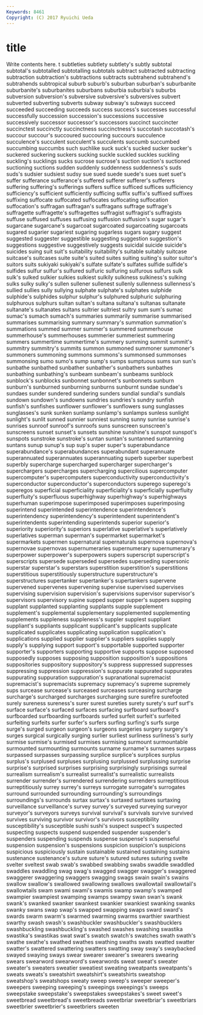 ```yaml
---
Keywords: 8461 
Copyright: (C) 2017 Ryuichi Ueda
---
```


# title

Write contents here.
t subtleties subtlety subtlety's subtly subtotal subtotal's subtotalled subtotalling
subtotals subtract subtracted subtracting subtraction subtraction's subtractions subtracts subtrahend subtrahend's
subtrahends subtropical suburb suburb's suburban suburban's suburbanite suburbanite's suburbanites suburbans
suburbia suburbia's suburbs subversion subversion's subversive subversive's subversives subvert subverted
subverting subverts subway subway's subways succeed succeeded succeeding succeeds success
success's successes successful successfully succession succession's successions successive successively successor
successor's successors succinct succincter succinctest succinctly succinctness succinctness's succotash succotash's
succour succour's succoured succouring succours succulence succulence's succulent succulent's succulents
succumb succumbed succumbing succumbs such suchlike suck suck's sucked sucker
sucker's suckered suckering suckers sucking suckle suckled suckles suckling suckling's
sucklings sucks sucrose sucrose's suction suction's suctioned suctioning suctions sudden
suddenly suddenness suddenness's suds suds's sudsier sudsiest sudsy sue sued
suede suede's sues suet suet's suffer sufferance sufferance's suffered sufferer
sufferer's sufferers suffering suffering's sufferings suffers suffice sufficed suffices sufficiency
sufficiency's sufficient sufficiently sufficing suffix suffix's suffixed suffixes suffixing suffocate
suffocated suffocates suffocating suffocation suffocation's suffragan suffragan's suffragans suffrage suffrage's
suffragette suffragette's suffragettes suffragist suffragist's suffragists suffuse suffused suffuses suffusing
suffusion suffusion's sugar sugar's sugarcane sugarcane's sugarcoat sugarcoated sugarcoating sugarcoats
sugared sugarier sugariest sugaring sugarless sugars sugary suggest suggested suggester
suggestible suggesting suggestion suggestion's suggestions suggestive suggestively suggests suicidal suicide
suicide's suicides suing suit suit's suitability suitability's suitable suitably suitcase
suitcase's suitcases suite suite's suited suites suiting suiting's suitor suitor's
suitors suits sukiyaki sukiyaki's sulfate sulfate's sulfates sulfide sulfide's sulfides
sulfur sulfur's sulfured sulfuric sulfuring sulfurous sulfurs sulk sulk's sulked
sulkier sulkies sulkiest sulkily sulkiness sulkiness's sulking sulks sulky sulky's
sullen sullener sullenest sullenly sullenness sullenness's sullied sullies sully sullying
sulphate sulphate's sulphates sulphide sulphide's sulphides sulphur sulphur's sulphured sulphuric
sulphuring sulphurous sulphurs sultan sultan's sultana sultana's sultanas sultanate sultanate's
sultanates sultans sultrier sultriest sultry sum sum's sumac sumac's sumach
sumach's summaries summarily summarise summarised summarises summarising summary summary's summation
summation's summations summed summer summer's summered summerhouse summerhouse's summerhouses summerier
summeriest summering summers summertime summertime's summery summing summit summit's summitry
summitry's summits summon summoned summoner summoner's summoners summoning summons summons's
summonsed summonses summonsing sumo sumo's sump sump's sumps sumptuous sums
sun sun's sunbathe sunbathed sunbather sunbather's sunbathers sunbathes sunbathing sunbathing's
sunbeam sunbeam's sunbeams sunblock sunblock's sunblocks sunbonnet sunbonnet's sunbonnets sunburn
sunburn's sunburned sunburning sunburns sunburnt sundae sundae's sundaes sunder sundered
sundering sunders sundial sundial's sundials sundown sundown's sundowns sundries sundries's
sundry sunfish sunfish's sunfishes sunflower sunflower's sunflowers sung sunglasses sunglasses's
sunk sunken sunlamp sunlamp's sunlamps sunless sunlight sunlight's sunlit sunned
sunnier sunniest sunning sunny sunrise sunrise's sunrises sunroof sunroof's sunroofs
suns sunscreen sunscreen's sunscreens sunset sunset's sunsets sunshine sunshine's sunspot
sunspot's sunspots sunstroke sunstroke's suntan suntan's suntanned suntanning suntans sunup
sunup's sup sup's super super's superabundance superabundance's superabundances superabundant superannuate
superannuated superannuates superannuating superb superber superbest superbly supercharge supercharged supercharger
supercharger's superchargers supercharges supercharging supercilious supercomputer supercomputer's supercomputers superconductivity superconductivity's
superconductor superconductor's superconductors superego superego's superegos superficial superficiality superficiality's superficially
superfluity superfluity's superfluous superhighway superhighway's superhighways superhuman superimpose superimposed superimposes
superimposing superintend superintended superintendence superintendence's superintendency superintendency's superintendent superintendent's superintendents
superintending superintends superior superior's superiority superiority's superiors superlative superlative's superlatively
superlatives superman superman's supermarket supermarket's supermarkets supermen supernatural supernaturals supernova
supernova's supernovae supernovas supernumeraries supernumerary supernumerary's superpower superpower's superpowers supers
superscript superscript's superscripts supersede superseded supersedes superseding supersonic superstar superstar's
superstars superstition superstition's superstitions superstitious superstitiously superstructure superstructure's superstructures supertanker
supertanker's supertankers supervene supervened supervenes supervening supervise supervised supervises supervising
supervision supervision's supervisions supervisor supervisor's supervisors supervisory supine supped supper
supper's suppers supping supplant supplanted supplanting supplants supple supplement supplement's
supplemental supplementary supplemented supplementing supplements suppleness suppleness's suppler supplest suppliant
suppliant's suppliants supplicant supplicant's supplicants supplicate supplicated supplicates supplicating supplication
supplication's supplications supplied supplier supplier's suppliers supplies supply supply's supplying
support support's supportable supported supporter supporter's supporters supporting supportive supports
suppose supposed supposedly supposes supposing supposition supposition's suppositions suppositories suppository
suppository's suppress suppressed suppresses suppressing suppression suppression's suppurate suppurated suppurates
suppurating suppuration suppuration's supranational supremacist supremacist's supremacists supremacy supremacy's supreme
supremely sups surcease surcease's surceased surceases surceasing surcharge surcharge's surcharged
surcharges surcharging sure surefire surefooted surely sureness sureness's surer surest
sureties surety surety's surf surf's surface surface's surfaced surfaces surfacing
surfboard surfboard's surfboarded surfboarding surfboards surfed surfeit surfeit's surfeited surfeiting
surfeits surfer surfer's surfers surfing surfing's surfs surge surge's surged
surgeon surgeon's surgeons surgeries surgery surgery's surges surgical surgically surging
surlier surliest surliness surliness's surly surmise surmise's surmised surmises surmising
surmount surmountable surmounted surmounting surmounts surname surname's surnames surpass surpassed
surpasses surpassing surplice surplice's surplices surplus surplus's surplused surpluses surplusing
surplussed surplussing surprise surprise's surprised surprises surprising surprisingly surprisings surreal
surrealism surrealism's surrealist surrealist's surrealistic surrealists surrender surrender's surrendered surrendering
surrenders surreptitious surreptitiously surrey surrey's surreys surrogate surrogate's surrogates surround
surrounded surrounding surrounding's surroundings surroundings's surrounds surtax surtax's surtaxed surtaxes
surtaxing surveillance surveillance's survey survey's surveyed surveying surveyor surveyor's surveyors
surveys survival survival's survivals survive survived survives surviving survivor survivor's
survivors susceptibility susceptibility's susceptible sushi sushi's suspect suspect's suspected suspecting
suspects suspend suspended suspender suspender's suspenders suspending suspends suspense suspense's
suspenseful suspension suspension's suspensions suspicion suspicion's suspicions suspicious suspiciously sustain
sustainable sustained sustaining sustains sustenance sustenance's suture suture's sutured sutures
suturing svelte svelter sveltest swab swab's swabbed swabbing swabs swaddle
swaddled swaddles swaddling swag swag's swagged swagger swagger's swaggered swaggerer
swaggering swaggers swagging swags swain swain's swains swallow swallow's swallowed
swallowing swallows swallowtail swallowtail's swallowtails swam swami swami's swamis swamp
swamp's swamped swampier swampiest swamping swamps swampy swan swan's swank
swank's swanked swanker swankest swankier swankiest swanking swanks swanky swans
swap swap's swapped swapping swaps sward sward's swards swarm swarm's
swarmed swarming swarms swarthier swarthiest swarthy swash swash's swashbuckler swashbuckler's
swashbucklers swashbuckling swashbuckling's swashed swashes swashing swastika swastika's swastikas swat
swat's swatch swatch's swatches swath swath's swathe swathe's swathed swathes
swathing swaths swats swatted swatter swatter's swattered swattering swatters swatting
sway sway's swaybacked swayed swaying sways swear swearer swearer's swearers
swearing swears swearword swearword's swearwords sweat sweat's sweater sweater's sweaters
sweatier sweatiest sweating sweatpants sweatpants's sweats sweats's sweatshirt sweatshirt's sweatshirts
sweatshop sweatshop's sweatshops sweaty sweep sweep's sweeper sweeper's sweepers sweeping
sweeping's sweepings sweepings's sweeps sweepstake sweepstake's sweepstakes sweepstakes's sweet sweet's
sweetbread sweetbread's sweetbreads sweetbriar sweetbriar's sweetbriars sweetbrier sweetbrier's sweetbriers sweeten
